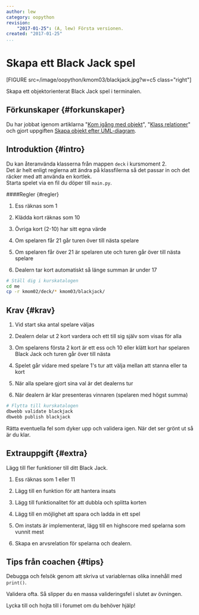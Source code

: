 ```yaml
---
author: lew 
category: oopython
revision:
    "2017-01-25": (A, lew) Första versionen.
created: "2017-01-25"
...
```

Skapa ett Black Jack spel
==================================
[FIGURE src=/image/oopython/kmom03/blackjack.jpg?w=c5 class="right"]

Skapa ett objektorienterat Black Jack spel i terminalen. 

<!--more-->


Förkunskaper {#forkunskaper}
-----------------------

Du har jobbat igenom artiklarna "[Kom igång med objekt](kunskap/kom-igang-med-objekt)", "[Klass relationer](kunskap/klass-relationer)" och gjort uppgiften [Skapa objekt efter UML-diagram](uppgift/skapa-objekt-efter-uml).



Introduktion {#intro}
-----------------------
Du kan återanvända klasserna från mappen `deck` i kursmoment 2.  
Det är helt enligt reglerna att ändra på klassfilerna så det passar in och det räcker med att använda en kortlek.  
Starta spelet via en fil du döper till `main.py`.


####Regler {#regler}  

1. Ess räknas som 1  

2. Klädda kort räknas som 10  

3. Övriga kort (2-10) har sitt egna värde 

4. Om spelaren får 21 går turen över till nästa spelare

5. Om spelaren får över 21 är spelaren ute och turen går över till nästa spelare

6. Dealern tar kort automatiskt så länge summan är under 17  



```bash
# Ställ dig i kurskatalogen
cd me
cp -r kmom02/deck/* kmom03/blackjack/
```



Krav {#krav}
-----------------------

1. Vid start ska antal spelare väljas

2. Dealern delar ut 2 kort vardera och ett till sig själv som visas för alla

3. Om spelarens första 2 kort är ett ess och 10 eller klätt kort har spelaren Black Jack och turen går över till nästa

4. Spelet går vidare med spelare 1's tur att välja mellan att stanna eller ta kort

5. När alla spelare gjort sina val är det dealerns tur  

6. När dealern är klar presenteras vinnaren (spelaren med högst summa)



```bash
# Flytta till kurskatalogen
dbwebb validate blackjack
dbwebb publish blackjack
```

Rätta eventuella fel som dyker upp och validera igen. När det ser grönt ut så är du klar. 



Extrauppgift {#extra}
-----------------------

Lägg till fler funktioner till ditt Black Jack.  

1. Ess räknas som 1 eller 11 

2. Lägg till en funktion för att hantera insats  

3. Lägg till funktionalitet för att dubbla och splitta korten  

4. Lägg till en möjlighet att spara och ladda in ett spel 

5. Om instats är implementerat, lägg till en highscore med spelarna som vunnit mest  

6. Skapa en arvsrelation för spelarna och dealern.



Tips från coachen {#tips}
-----------------------

Debugga och felsök genom att skriva ut variablernas olika innehåll med `print()`.

Validera ofta. Så slipper du en massa valideringsfel i slutet av övningen.

Lycka till och hojta till i forumet om du behöver hjälp!




